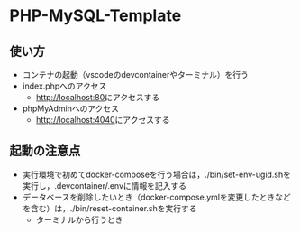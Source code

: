 # PHP-MySQL-Template

## 使い方

* コンテナの起動（vscodeのdevcontainerやターミナル）を行う
* index.phpへのアクセス
  * [http://localhost:80](http://localhost:80)にアクセスする
* phpMyAdminへのアクセス
  * [http://localhost:4040](http://localhost:4040)にアクセスする

## 起動の注意点

* 実行環境で初めてdocker-composeを行う場合は，./bin/set-env-ugid.shを実行し，.devcontainer/.envに情報を記入する
* データベースを削除したいとき（docker-compose.ymlを変更したときなどを含む）は，./bin/reset-container.shを実行する
  * ターミナルから行うとき
